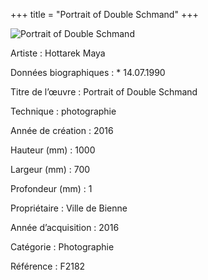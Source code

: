 +++
title = "Portrait of Double Schmand"
+++

![Portrait of Double Schmand](/images/f2182.jpg)

Artiste
: Hottarek Maya

Données biographiques
: \* 14.07.1990

Titre de l’œuvre
: Portrait of Double Schmand


Technique
: photographie

Année de création
: 2016

Hauteur (mm)
: 1000

Largeur (mm)
: 700

Profondeur (mm)
: 1

Propriétaire
: Ville de Bienne

Année d’acquisition
: 2016

Catégorie
: Photographie

Référence
: F2182
